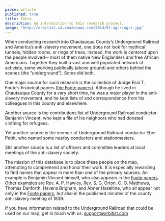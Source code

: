 ```yaml
---
piece: article
published: true
title: Intro
description: An introduction to this research project.
image: "http://orbitist.s3.amazonaws.com/2014/07-ugrr/ugrr.jpg"
---
```

When conducting research into Chautauqua County’s Underground Railroad and America’s anti-slavery movement, one does not look for mythical tunnels, hidden rooms, or rings of trees.  Instead, the work is centered upon the people involved-- most of them native New Englanders and free African Americans. Together they built a vast and well populated network of activists, some working publically (above ground) and others behind the scenes (the “underground”). Some did both.

One major source for such research is the collection of Judge Elial T. Foote’s historical papers ([the Foote papers](http://www.mcclurgmuseum.org/collection/archives/elial_t_foote_papers/elial_t_foote_papers.html)). Although he lived in Chautauqua County for a very short time, he was a major player in the anti-slavery movement, and he kept lists of and correspondence from his colleagues in this county and elsewhere. 

Another source is the contributions list of Underground Railroad conductor Benjamin Vincent, who kept a file of his neighbors who had donated clothing for refugees.

Yet another source is the memoir of Underground Railroad conductor Eber Pettit, who named some nearby conductors and stationmasters. 

Still another source is a list of officers and committee leaders at local meetings of the anti-slavery society. 

The mission of this database is to place these people on the map, attempting to comprehend and honor their work. It is especially rewarding to find names that appear in more than one of the primary sources. An example is Benjamin Vincent himself, who also appears in the [Foote papers](http://www.mcclurgmuseum.org/collection/archives/elial_t_foote_papers/elial_t_foote_papers.html). Other examples are Rev. A. P. Hawley, Rev. S. G. Orton, C. O. Matthews, Thomas Danforth, Havens Brigham, and Abner Hazeltine, who all appear not only in the [Foote papers](http://www.mcclurgmuseum.org/collection/archives/elial_t_foote_papers/elial_t_foote_papers.html), but also in the published minutes of the county anti-slavery meeting of 1839.

If you have information related to the Underground Railroad that could be used on our map, get in touch with us: support@orbitist.com